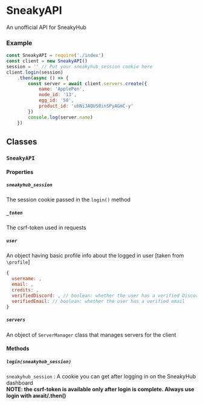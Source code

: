 # SneakyAPI
An unofficial API for SneakyHub <br>

### Example
```js
const SneakyAPI = require('./index')
const client = new SneakyAPI()
session = '' // Put your sneakyhub_session cookie here
client.login(session)
    .then(async () => {
        const server = await client.servers.create({
            name: 'ApplePen',
            node_id: '13',
            egg_id: '50',
            product_id: 'ubNiJAQUS8inSPyAGmC-y'
        })
        console.log(server.name)
    })
```

## Classes
### `SneakyAPI`
#### Properties
##### `sneakyhub_session`
The session cookie passed in the `login()` method

##### `_token`
The csrf-token used in requests

##### `user`
An object having basic profile info about the logged in user \[taken from `\profile`\]
```js
{
  username: , 
  email: ,
  credits: ,
  verifiedDiscord: , // boolean: whether the user has a verified Discord 
  verifiedEmail: // boolean: whether the user has a verified email
}
```
##### `servers`
An object of `ServerManager` class that manages servers for the client

#### Methods
##### `login(sneakyhub_session)`
`sneakyhub_session` : A cookie you can get after logging in on the SneakyHub dashboard <br>
**NOTE: the csrf-token is available only after login is complete. Always use login with await/.then()**
